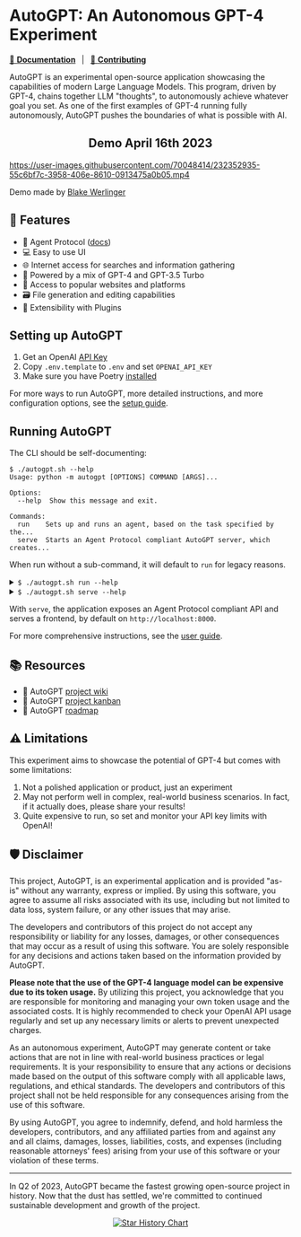 # AutoGPT: An Autonomous GPT-4 Experiment

[📖 **Documentation**][docs]
&ensp;|&ensp;
[🚀 **Contributing**](../../CONTRIBUTING.md)

AutoGPT is an experimental open-source application showcasing the capabilities of modern Large Language Models. This program, driven by GPT-4, chains together LLM "thoughts", to autonomously achieve whatever goal you set. As one of the first examples of GPT-4 running fully autonomously, AutoGPT pushes the boundaries of what is possible with AI.

<h2 align="center"> Demo April 16th 2023 </h2>

https://user-images.githubusercontent.com/70048414/232352935-55c6bf7c-3958-406e-8610-0913475a0b05.mp4

Demo made by <a href=https://twitter.com/BlakeWerlinger>Blake Werlinger</a>

## 🚀 Features

- 🔌 Agent Protocol ([docs](https://agentprotocol.ai))
- 💻 Easy to use UI
- 🌐 Internet access for searches and information gathering
- 🧠 Powered by a mix of GPT-4 and GPT-3.5 Turbo
- 🔗 Access to popular websites and platforms
- 🗃️ File generation and editing capabilities
- 🔌 Extensibility with Plugins
<!-- - 💾 Long-term and short-term memory management -->

## Setting up AutoGPT
1. Get an OpenAI [API Key](https://platform.openai.com/account/api-keys)
2. Copy `.env.template` to `.env` and set `OPENAI_API_KEY`
3. Make sure you have Poetry [installed](https://python-poetry.org/docs/#installation)

For more ways to run AutoGPT, more detailed instructions, and more configuration options,
see the [setup guide][docs/setup].

## Running AutoGPT
The CLI should be self-documenting:
```shell
$ ./autogpt.sh --help
Usage: python -m autogpt [OPTIONS] COMMAND [ARGS]...

Options:
  --help  Show this message and exit.

Commands:
  run    Sets up and runs an agent, based on the task specified by the...
  serve  Starts an Agent Protocol compliant AutoGPT server, which creates...
```
When run without a sub-command, it will default to `run` for legacy reasons.

<details>
<summary>
<code>$ ./autogpt.sh run --help</code>
</summary>

The `run` sub-command starts AutoGPT with the legacy CLI interface:

```shell
$ ./autogpt.sh run --help
Usage: python -m autogpt run [OPTIONS]

  Sets up and runs an agent, based on the task specified by the user, or
  resumes an existing agent.

Options:
  -c, --continuous                Enable Continuous Mode
  -y, --skip-reprompt             Skips the re-prompting messages at the
                                  beginning of the script
  -l, --continuous-limit INTEGER  Defines the number of times to run in
                                  continuous mode
  --speak                         Enable Speak Mode
  --debug                         Enable Debug Mode
  --skip-news                     Specifies whether to suppress the output of
                                  latest news on startup.
  --install-plugin-deps           Installs external dependencies for 3rd party
                                  plugins.
  --ai-name TEXT                  AI name override
  --ai-role TEXT                  AI role override
  --constraint TEXT               Add or override AI constraints to include in
                                  the prompt; may be used multiple times to
                                  pass multiple constraints
  --resource TEXT                 Add or override AI resources to include in
                                  the prompt; may be used multiple times to
                                  pass multiple resources
  --best-practice TEXT            Add or override AI best practices to include
                                  in the prompt; may be used multiple times to
                                  pass multiple best practices
  --override-directives           If specified, --constraint, --resource and
                                  --best-practice will override the AI's
                                  directives instead of being appended to them
  --component-config-file TEXT    Path to the json configuration file.
  --help                          Show this message and exit.
```
</details>


<details>
<summary>
<code>$ ./autogpt.sh serve --help</code>
</summary>

The `serve` sub-command starts AutoGPT wrapped in an Agent Protocol server:

```shell
$ ./autogpt.sh serve --help
Usage: python -m autogpt serve [OPTIONS]

  Starts an Agent Protocol compliant AutoGPT server, which creates a custom
  agent for every task.

Options:
  --debug                     Enable Debug Mode
  --install-plugin-deps       Installs external dependencies for 3rd party
                              plugins.
  --help                      Show this message and exit.
```
</details>

With `serve`, the application exposes an Agent Protocol compliant API and serves a frontend,
by default on `http://localhost:8000`.

For more comprehensive instructions, see the [user guide][docs/usage].

[docs]: https://docs.agpt.co/autogpt
[docs/setup]: https://docs.agpt.co/autogpt/setup
[docs/usage]: https://docs.agpt.co/autogpt/usage
[docs/plugins]: https://docs.agpt.co/autogpt/plugins

## 📚 Resources
* 📔 AutoGPT [project wiki](https://github.com/Significant-Gravitas/AutoGPT/wiki)
* 🧮 AutoGPT [project kanban](https://github.com/orgs/Significant-Gravitas/projects/1)
* 🌃 AutoGPT [roadmap](https://github.com/orgs/Significant-Gravitas/projects/2)

## ⚠️ Limitations

This experiment aims to showcase the potential of GPT-4 but comes with some limitations:

1. Not a polished application or product, just an experiment
2. May not perform well in complex, real-world business scenarios. In fact, if it actually does, please share your results!
3. Quite expensive to run, so set and monitor your API key limits with OpenAI!

## 🛡 Disclaimer

This project, AutoGPT, is an experimental application and is provided "as-is" without any warranty, express or implied. By using this software, you agree to assume all risks associated with its use, including but not limited to data loss, system failure, or any other issues that may arise.

The developers and contributors of this project do not accept any responsibility or liability for any losses, damages, or other consequences that may occur as a result of using this software. You are solely responsible for any decisions and actions taken based on the information provided by AutoGPT.

**Please note that the use of the GPT-4 language model can be expensive due to its token usage.** By utilizing this project, you acknowledge that you are responsible for monitoring and managing your own token usage and the associated costs. It is highly recommended to check your OpenAI API usage regularly and set up any necessary limits or alerts to prevent unexpected charges.

As an autonomous experiment, AutoGPT may generate content or take actions that are not in line with real-world business practices or legal requirements. It is your responsibility to ensure that any actions or decisions made based on the output of this software comply with all applicable laws, regulations, and ethical standards. The developers and contributors of this project shall not be held responsible for any consequences arising from the use of this software.

By using AutoGPT, you agree to indemnify, defend, and hold harmless the developers, contributors, and any affiliated parties from and against any and all claims, damages, losses, liabilities, costs, and expenses (including reasonable attorneys' fees) arising from your use of this software or your violation of these terms.

---

In Q2 of 2023, AutoGPT became the fastest growing open-source project in history. Now that the dust has settled, we're committed to continued sustainable development and growth of the project.

<p align="center">
  <a href="https://star-history.com/#Significant-Gravitas/AutoGPT&Date">
    <img src="https://api.star-history.com/svg?repos=Significant-Gravitas/AutoGPT&type=Date" alt="Star History Chart">
  </a>
</p>
